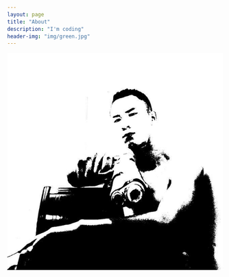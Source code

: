```yaml
---
layout: page
title: "About"
description: "I'm coding"
header-img: "img/green.jpg"
---
```



![](/img/head.jpg)


